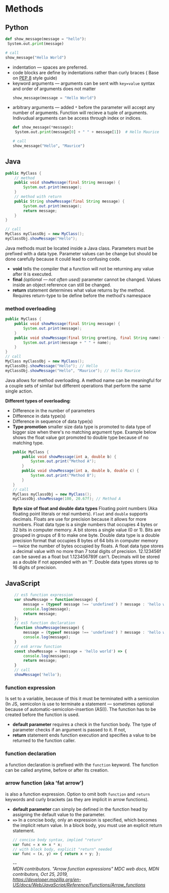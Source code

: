 # Methods
## Python
```python
def show_message(message = "hello"):
 System.out.print(message)

# call
show_message("Hello World")
```
- indentation — spaces are preferred.
- code blocks are define by indentations rather than curly braces ( Base on [PEP 8](https://www.python.org/dev/peps/pep-0008/) style guide)
- keyword arguments — arguments can be sent with `key=value` syntax and order of arguments does not matter
    ```python
    show_message(message = "Hello World")
    ```
- arbitrary arguments — added `*` before the parameter will accept any number of arguments. Function will recieve a tuple of arguments. Indivudual arguments can be access through index or indices.
    ```python
    def show_message(*message):
     System.out.print(message[0] + " " + message[1])  # Hello Maurice

    # call
    show_message("Hello", "Maurice")
    ```

## Java
```java
public MyClass {
    // method
    public void showMessage(final String message) {
        System.out.print(message);
    }
    // method with return
    public String showMessage(final String message) {
        System.out.print(message);
        return message;
    }
}

// call
MyClass myClassObj = new MyClass();
myClassObj.showMessage("Hello");
```
Java methods must be located inside a Java class. Parameters must be prefixed with a data type. Parameter values can be change but should be done carefully because it could lead to confusing code.
- **void** tells the compiler that a function will not be returning any value after it is executed.
- **final** *(optional — not often used)* parameter cannot be changed. Values inside an object reference can still be changed.
- **return** statement determines what value returns by the method. Requires return-type to be define before the method's namespace

### method overloading
```java
public MyClass {
    public void showMessage(final String message) {
        System.out.print(message);
    }
    public void showMessage(final String greeting, final String name) {
        System.out.print(message + " " + name);
    }
}
// call
MyClass myClassObj = new MyClass();
myClassObj.showMessage("Hello"); // Hello
myClassObj.showMessage("Hello", "Maurice"); // Hello Maurice
```
Java allows for method overloading. A method name can be meaningful for a couple sets of similar but different operations that perform the same single action.

**Different types of overloading**:
- Difference in the number of parameters
- Difference in data type(s)
- Difference in sequence of data type(s)
- **Type promotion** smaller size data type is promoted to data type of bigger size when there's no matching argument type. Example below shows the float value got promoted to double type because of no matching type.
    ```java
    public MyClass {
        public void showMessage(int a, double b) {
            System.out.print("Method A");
        }
        public void showMessage(int a, double b, double c) {
            System.out.print("Method B");
        }
    }
    // call
    MyClass myClassObj = new MyClass();
    myClassObj.showMessage(100, 20.67f); // Method A
    ```
    **Byte size of float and double data types**
    Floating point numbers (Aka floating point literals or real numbers). `Float` and `double` supports decimals. Floats are use for precision because it allows for more numbers. Float data type is a single numbers that occupies 4 bytes or 32 bits in computer memory. A bit stores a single value (0 or 1). Bits are grouped in groups of 8 to make one byte. Double data type is a double precision format that occupies 8 bytes of 64 bits in computer memory — twice the number of bytes occupied by floats. A float data type stores a decimal value with no more than 7 total digits of precision. 12.123456f can be saved as a float but 1.123456789f can't. Decimals will be stored as a double if not appended with an 'f'. Double data types stores up to 16 digits of precision.

## JavaScript
```javascript
    // es5 function expression
    var showMessage = function(message) {
        message = (typeof message !== 'undefined') ? message : 'hello world';
        console.log(message);
        return message;
    };
    // es5 function declaration
    function showMessage(message) {
        message = (typeof message !== 'undefined') ? message : 'hello world';
        console.log(message);
    }
    // es6 arrow function
    const showMessage = (message = 'hello world') => {
        console.log(message);
        return message;
    }
    // call
    showMessage('hello');
```
### function expression
Is set to a variable, because of this it must be terminated with a semicolon (In JS, semicolon is use to terminate a statement — sometimes optional because of automatic-semicolon-insertion (ASI)). The function has to be created before the function is used.
- **default parameter** requires a check in the function body. The type of parameter checks if an argument is passed to it. If not,
- **return** statement ends function execution and specifies a value to be returned to the function caller.
### function declaration
a function declaration is prefixed with the `function` keyword. The function can be called anytime, before or after its creation.
### arrow function (aka 'fat arrow')
is also a function expression. Option to omit both `function` and `return` keywords and curly brackets (as they are implicit in arrow functions).  
- **default parameter** can simply be defined in the function head by assigning the default value to the parameter.
- **`=>`** In a concise body, only an expression is specified, which becomes the implicit return value. In a block body, you must use an explicit return statement.
    ```javascript
    // concise body syntax, implied "return"
    var func = x => x * x;                  
    // with block body, explicit "return" needed
    var func = (x, y) => { return x + y; };
    ```
    --  
    *MDN contributors. "Arrow function expressions" MDC web docs, MDN contributors, Oct 25, 2019,*  
    *https://developer.mozilla.org/en-US/docs/Web/JavaScript/Reference/Functions/Arrow_functions*

